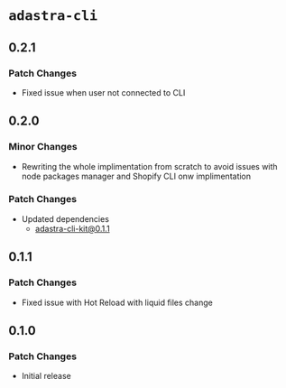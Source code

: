 # `adastra-cli`

## 0.2.1

### Patch Changes

- Fixed issue when user not connected to CLI

## 0.2.0

### Minor Changes

- Rewriting the whole implimentation from scratch to avoid issues with node packages manager and Shopify CLI onw implimentation

### Patch Changes

- Updated dependencies
  - adastra-cli-kit@0.1.1

## 0.1.1

### Patch Changes

- Fixed issue with Hot Reload with liquid files change

## 0.1.0

### Patch Changes

- Initial release
